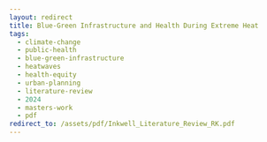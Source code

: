 ```yaml
---
layout: redirect
title: Blue-Green Infrastructure and Health During Extreme Heat
tags:
  - climate-change
  - public-health
  - blue-green-infrastructure
  - heatwaves
  - health-equity
  - urban-planning
  - literature-review
  - 2024
  - masters-work
  - pdf
redirect_to: /assets/pdf/Inkwell_Literature_Review_RK.pdf
---
```

